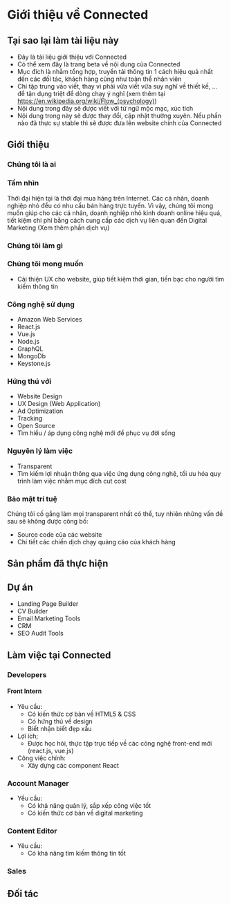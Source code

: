 # Giới thiệu về Connected

## Tại sao lại làm tài liệu này
* Đây là tài liệu giới thiệu với Connected
* Có thể xem đây là trang beta về nội dung của Connected
* Mục đích là nhằm tổng hợp, truyền tải thông tin 1 cách hiệu quả nhất đến các đối tác, khách hàng cũng như toàn thể nhân viên
* Chỉ tập trung vào viết, thay vì phải vừa viết vừa suy nghĩ về thiết kế, ... để tận dụng triệt để dòng chạy ý nghĩ (xem thêm tại https://en.wikipedia.org/wiki/Flow_(psychology))
* Nội dung trong đây sẽ được viết với từ ngữ mộc mạc, xúc tích
* Nội dung trong này sẽ được thay đổi, cập nhật thường xuyên. Nếu phần nào đã thực sự stable thì sẽ được đưa lên website chính của Connected

## Giới thiệu

### Chúng tôi là ai

### Tầm nhìn
Thời đại hiện tại là thời đại mua hàng trên Internet. Các cá nhân, doanh nghiệp nhỏ đều có nhu cầu bán hàng trực tuyến. Vì vậy, chúng tôi mong muốn giúp cho các cá nhân, doanh nghiệp nhỏ kinh doanh online hiệu quả, tiết kiệm chi phí bằng cách cung cấp các dịch vụ liên quan đến Digital Marketing (Xem thêm phần dịch vụ)

### Chúng tôi làm gì

### Chúng tôi mong muốn
* Cải thiện UX cho website, giúp tiết kiệm thời gian, tiền bạc cho người tìm kiếm thông tin

### Công nghệ sử dụng
* Amazon Web Services
* React.js
* Vue.js
* Node.js
* GraphQL
* MongoDb
* Keystone.js

### Hứng thú với
* Website Design
* UX Design (Web Application)
* Ad Optimization
* Tracking
* Open Source
* Tìm hiểu / áp dụng công nghệ mới để phục vụ đời sống

### Nguyên lý làm việc
* Transparent
* Tìm kiếm lợi nhuận thông qua việc ứng dụng công nghệ, tối ưu hóa quy trình làm việc nhằm mục đích cut cost

### Bảo mật trí tuệ
Chúng tôi cố gắng làm mọi transparent nhất có thể, tuy nhiên những vấn đề sau sẽ không được công bố:
* Source code của các website
* Chi tiết các chiến dịch chạy quảng cáo của khách hàng

## Sản phẩm đã thực hiện

## Dự án
* Landing Page Builder
* CV Builder
* Email Marketing Tools
* CRM
* SEO Audit Tools

## Làm việc tại Connected

### Developers

#### Front Intern
* Yêu cầu:
  * Có kiến thức cơ bản về HTML5 & CSS
  * Có hứng thú về design
  * Biết nhận biết đẹp xấu
* Lợi ích;
  * Được học hỏi, thực tập trực tiếp về các công nghệ front-end mới (react.js, vue.js)
* Công việc chính:
  * Xây dựng các component React

### Account Manager
* Yều cầu:
  * Có khả năng quản lý, sắp xếp công việc tốt
  * Có kiến thức cơ bản về digital marketing

### Content Editor
* Yêu cầu:
  * Có khả năng tìm kiếm thông tin tốt

### Sales


## Đối tác

